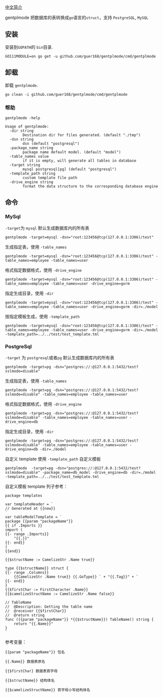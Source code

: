 [中文简介](README.md)    

gentplmode 把数据库的表转换成`go`语言的`struct`，支持 `PostgreSQL`, `MySQL`    

## 安装 
安装到`GOPATH`的 `bin`目录.
```
GO111MODULE=on go get -u github.com/guer168/gentplmode/cmd/gentplmode
```
## 卸载 
卸载 `gentplmode`.
```
go clean -i github.com/guer168/gentplmode/cmd/gentplmode
```
### 帮助
```
gentplmode -help 
```
```
Usage of gentplmode:
  -dir string
        Destination dir for files generated. (default "./tmp")
  -dsn string
        dsn (default "postgresql")
  -package_name string
        package name default model. (default "model")
  -table_names value
        if it is empty, will generate all tables in database
  -target string
        mysql postgresql[pg] (default "postgresql")
  -template_path string
        custom template file path
  -drive_engine string
        format the data structure to the corresponding database engine

```


## 命令

### MySql
`-target`为 `mysql`
默认生成数据库内的所有表
```
gentplmode -target=mysql -dsn="root:123456@tcp(127.0.0.1:3306)/test" 
```
生成指定表，使用 `-table_names`
```
gentplmode -target=mysql -dsn="root:123456@tcp(127.0.0.1:3306)/test" -table_names=employee -table_names=user
```
格式指定数据格式，使用 `-drive_engine`    
```
gentplmode -target=mysql -dsn="root:123456@tcp(127.0.0.1:3306)/test" -table_names=employee -table_names=user -drive_engine=gorm
```
指定生成目录，使用 `-dir`    
```
gentplmode -target=mysql -dsn="root:123456@tcp(127.0.0.1:3306)/test" -table_names=employee -table_names=user -drive_engine=gorm -dir=./model
```
按指定模板生成，使用 `-template_path`    
```
gentplmode -target=mysql -dsn="root:123456@tcp(127.0.0.1:3306)/test" -table_names=employee -table_names=user -drive_engine=gorm -dir=./model -template_path=../../test/test_template.tml
```

### PostgreSql
`-target` 为 `postgresql`或者`pg`
默认生成数据库内的所有表
```
gentplmode -target=pg -dsn="postgres://:@127.0.0.1:5432/test?sslmode=disable"
```
生成指定表，使用 `-table_names`   
```
gentplmode -target=pg -dsn="postgres://:@127.0.0.1:5432/test?sslmode=disable" -table_names=employee -table_names=user
```
格式指定数据格式，使用 `-drive_engine`  
```
gentplmode -target=pg -dsn="postgres://:@127.0.0.1:5432/test?sslmode=disable" -table_names=employee -table_names=user -drive_engine=db
```
指定生成目录，使用 `-dir`   
```
gentplmode -target=pg -dsn="postgres://:@127.0.0.1:5432/test?sslmode=disable" -table_names=employee -table_names=user -drive_engine=db -dir=./model
```
自定义 template 使用 `-template_path` 自定义模板 
```
gentplmode  -target=pg -dsn="postgres://:@127.0.0.1:5432/test?sslmode=disable" -package_name=db_model -drive_engine=db -dir=./model -template_path=../../test/test_template.tml 
```

自定义模板 template 列子参考：
```
package templates

var templateHeader = `
// Generated at {{now}}
`
var tableModelTemplate = `
package {{param "packageName"}}
{{ if .Imports }}
import (
{{- range .Imports}}
	"{{.}}"
{{- end}}
)
{{end}}

{{$structName := CamelizeStr .Name true}}

type {{$structName}} struct {
{{- range .Columns}}
	{{CamelizeStr .Name true}} {{.GoType}} ` + "{{.Tag}}" + `
{{- end}}
}
{{$firstChar := FirstCharacter .Name}}
{{$camelizeStructName := CamelizeStr .Name false}}

// TableName
//  @Description: Getting the table name
//  @receiver {{$firstChar}}
//  @return string
func ({{param "packageName"}} *{{$structName}}) TableName() string {
	return "{{.Name}}"
}
`
```

参考变量：
```
{{param "packageName"}} 包名

{{.Name}} 数据表原名

{{$firstChar} 数据表首字母

{{$structName}} 结构体名

{{$camelizeStructName}} 首字母小写结构体名
```
